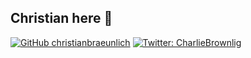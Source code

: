 ## Christian here 👋

[![GitHub christianbraeunlich](https://img.shields.io/github/followers/christianbraeunlich?label=follow&style=social)](https://github.com/christianbraeunlich)
[![Twitter: CharlieBrownlig](https://img.shields.io/twitter/follow/CharlieBrownlig?style=social)](https://twitter.com/CharlieBrownlig)
